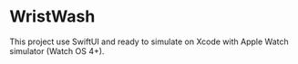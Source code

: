 # WristWash
This project use SwiftUI and ready to simulate on Xcode with Apple Watch simulator (Watch OS 4+). 
